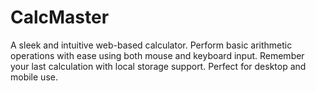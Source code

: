 # CalcMaster
A sleek and intuitive web-based calculator. Perform basic arithmetic operations with ease using both mouse and keyboard input. Remember your last calculation with local storage support. Perfect for desktop and mobile use.
